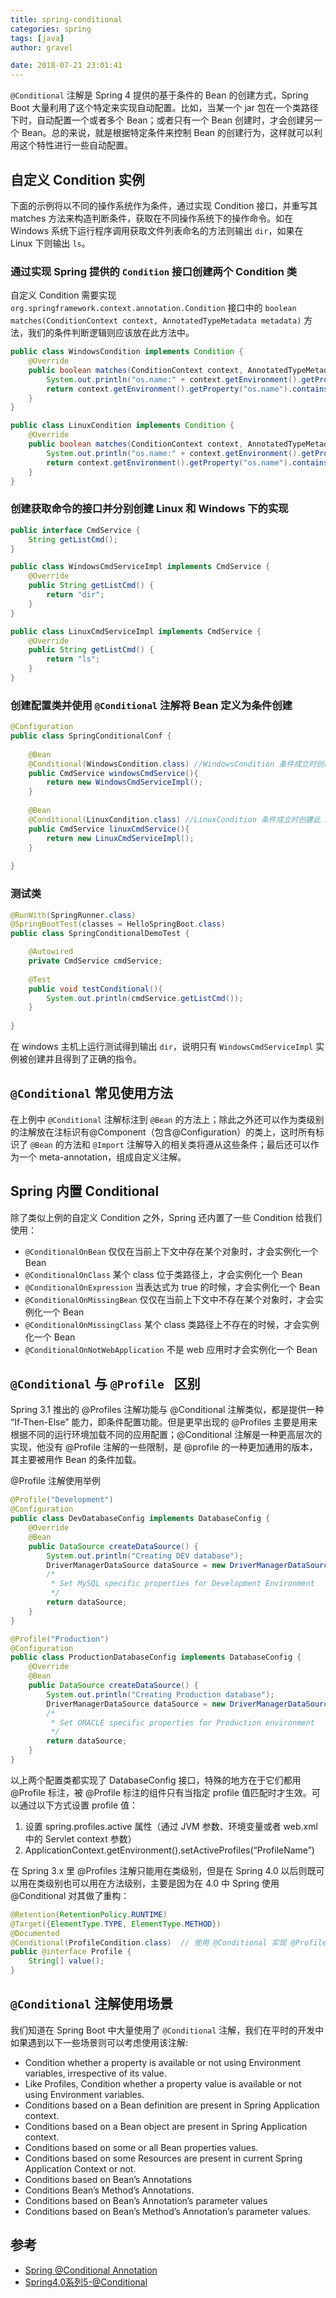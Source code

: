 ```yaml
---
title: spring-conditional
categories: spring
tags: [java]
author: gravel

date: 2018-07-21 23:01:41 
---
```



`@Conditional` 注解是 Spring 4 提供的基于条件的 Bean 的创建方式，Spring Boot 大量利用了这个特定来实现自动配置。比如，当某一个 jar 包在一个类路径下时，自动配置一个或者多个 Bean；或者只有一个 Bean 创建时，才会创建另一个 Bean。总的来说，就是根据特定条件来控制 Bean 的创建行为，这样就可以利用这个特性进行一些自动配置。

<!-- more -->

## 自定义 Condition 实例

下面的示例将以不同的操作系统作为条件，通过实现 Condition 接口，并重写其 matches 方法来构造判断条件，获取在不同操作系统下的操作命令。如在 Windows 系统下运行程序调用获取文件列表命名的方法则输出 `dir`，如果在 Linux 下则输出 `ls`。

### 通过实现 Spring 提供的 `Condition` 接口创建两个 Condition 类

自定义 Condition 需要实现 `org.springframework.context.annotation.Condition` 接口中的 `boolean matches(ConditionContext context, AnnotatedTypeMetadata metadata)` 方法，我们的条件判断逻辑则应该放在此方法中。

```java
public class WindowsCondition implements Condition {
	@Override
	public boolean matches(ConditionContext context, AnnotatedTypeMetadata metadata) {
		System.out.println("os.name:" + context.getEnvironment().getProperty("os.name"));
		return context.getEnvironment().getProperty("os.name").contains("Windows");
	}
}

public class LinuxCondition implements Condition {
	@Override
	public boolean matches(ConditionContext context, AnnotatedTypeMetadata metadata) {
		System.out.println("os.name:" + context.getEnvironment().getProperty("os.name"));
		return context.getEnvironment().getProperty("os.name").contains("Linux");
	}
}
```

### 创建获取命令的接口并分别创建  Linux 和 Windows 下的实现

```java
public interface CmdService {
	String getListCmd();	
}

public class WindowsCmdServiceImpl implements CmdService {
	@Override
	public String getListCmd() {
		return "dir";
	}
}

public class LinuxCmdServiceImpl implements CmdService {
	@Override
	public String getListCmd() {
		return "ls";
	}
}
```

### 创建配置类并使用 `@Conditional` 注解将 Bean 定义为条件创建

```java
@Configuration
public class SpringConditionalConf {
	
	@Bean
	@Conditional(WindowsCondition.class) //WindowsCondition 条件成立时创建此 Bean
	public CmdService windowsCmdService(){
		return new WindowsCmdServiceImpl();
	}
	
	@Bean
	@Conditional(LinuxCondition.class) //LinuxCondition 条件成立时创建此 Bean
	public CmdService linuxCmdService(){
		return new LinuxCmdServiceImpl();
	}
	
}
```

### 测试类

```java
@RunWith(SpringRunner.class)
@SpringBootTest(classes = HelloSpringBoot.class)
public class SpringConditionalDemoTest {

	@Autowired
	private CmdService cmdService;
	
	@Test
	public void testConditional(){
		System.out.println(cmdService.getListCmd());
	}
	
}
```

在 windows 主机上运行测试得到输出 `dir`，说明只有 `WindowsCmdServiceImpl` 实例被创建并且得到了正确的指令。


## `@Conditional` 常见使用方法

在上例中 `@Conditional` 注解标注到 `@Bean` 的方法上；除此之外还可以作为类级别的注解放在注标识有@Component（包含@Configuration）的类上，这时所有标识了 `@Bean` 的方法和 `@Import` 注解导入的相关类将遵从这些条件；最后还可以作为一个 meta-annotation，组成自定义注解。

## Spring 内置 Conditional

除了类似上例的自定义 Condition 之外，Spring 还内置了一些 Condition 给我们使用：

- `@ConditionalOnBean` 仅仅在当前上下文中存在某个对象时，才会实例化一个 Bean
- `@ConditionalOnClass` 某个 class 位于类路径上，才会实例化一个 Bean
- `@ConditionalOnExpression` 当表达式为 true 的时候，才会实例化一个 Bean
- `@ConditionalOnMissingBean` 仅仅在当前上下文中不存在某个对象时，才会实例化一个 Bean
- `@ConditionalOnMissingClass` 某个 class 类路径上不存在的时候，才会实例化一个 Bean
- `@ConditionalOnNotWebApplication` 不是 web 应用时才会实例化一个 Bean

## `@Conditional` 与 `@Profile ` 区别

Spring 3.1 推出的 @Profiles 注解功能与 @Conditional 注解类似，都是提供一种 “If-Then-Else” 能力，即条件配置功能。但是更早出现的 @Profiles 主要是用来根据不同的运行环境加载不同的应用配置；@Conditional 注解是一种更高层次的实现，他没有 @Profile 注解的一些限制，是 @profile 的一种更加通用的版本，其主要被用作 Bean 的条件加载。

@Profile 注解使用举例

```java
@Profile("Development")
@Configuration
public class DevDatabaseConfig implements DatabaseConfig {
    @Override
    @Bean
    public DataSource createDataSource() {
        System.out.println("Creating DEV database");
        DriverManagerDataSource dataSource = new DriverManagerDataSource();
        /*
         * Set MySQL specific properties for Development Environment
         */
        return dataSource;
    }
}

@Profile("Production")
@Configuration
public class ProductionDatabaseConfig implements DatabaseConfig {
    @Override
    @Bean
    public DataSource createDataSource() {
        System.out.println("Creating Production database");
        DriverManagerDataSource dataSource = new DriverManagerDataSource();
        /*
         * Set ORACLE specific properties for Production environment
         */
        return dataSource;
    }
}
```

以上两个配置类都实现了 DatabaseConfig 接口，特殊的地方在于它们都用 @Profile 标注，被 @Profile 标注的组件只有当指定 profile 值匹配时才生效。可以通过以下方式设置 profile 值：

1. 设置 spring.profiles.active 属性（通过 JVM 参数、环境变量或者 web.xml 中的 Servlet context 参数）
2. ApplicationContext.getEnvironment().setActiveProfiles(“ProfileName”)

在 Spring 3.x 里 @Profiles 注解只能用在类级别，但是在 Spring 4.0 以后则既可以用在类级别也可以用在方法级别，主要是因为在 4.0 中 Spring 使用 @Conditional 对其做了重构：

```java
@Retention(RetentionPolicy.RUNTIME)
@Target({ElementType.TYPE, ElementType.METHOD})
@Documented
@Conditional(ProfileCondition.class)  // 使用 @Conditional 实现 @Profile
public @interface Profile {
	String[] value();
}
```


## `@Conditional` 注解使用场景

我们知道在 Spring Boot 中大量使用了 `@Conditional` 注解，我们在平时的开发中如果遇到以下一些场景则可以考虑使用该注解:

- Condition whether a property is available or not using Environment variables, irrespective of its value.
- Like Profiles, Condition whether a property value is available or not using Environment variables.
- Conditions based on a Bean definition are present in Spring Application context.
- Conditions based on a Bean object are present in Spring Application context.
- Conditions based on some or all Bean properties values.
- Conditions based on some Resources are present in current Spring Application Context or not.
- Conditions based on Bean’s Annotations
- Conditions Bean’s Method’s Annotations.
- Conditions based on Bean’s Annotation’s parameter values
- Conditions based on  Bean’s Method’s Annotation’s parameter values.

## 参考

- [Spring @Conditional Annotation](https://javapapers.com/spring/spring-conditional-annotation/)
- [Spring4.0系列5-@Conditional](http://wiselyman.iteye.com/blog/2002449)

